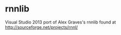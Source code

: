 rnnlib
======

Visual Studio 2013 port of Alex Graves's rnnlib found at http://sourceforge.net/projects/rnnl/

